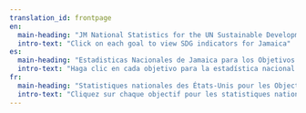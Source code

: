 ```yaml
---
translation_id: frontpage
en:
  main-heading: "JM National Statistics for the UN Sustainable Development Goals"
  intro-text: "Click on each goal to view SDG indicators for Jamaica"
es:
  main-heading: "Estadisticas Nacionales de Jamaica para los Objetivos de Desarrollo Sostenible de la ONU"
  intro-text: "Haga clic en cada objetivo para la estadística nacional de los Estados Unidos para indicadores globales objetivo de desarrollo sostenible."
fr:
  main-heading: "Statistiques nationales des États-Unis pour les Objectifs de développement durable de la ONU"
  intro-text: "Cliquez sur chaque objectif pour les statistiques nationales des États-Unis pour les indicateurs mondiaux des Objectifs de développement durable."
---
```

